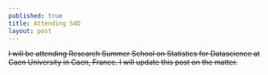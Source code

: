 ```yaml
---
published: true
title: Attending S4D
layout: post
---
```

<del>I will be attending Research Summer School on Statistics for Datascience at Caen University in Caen, France. I will update this post on the matter.</del>


